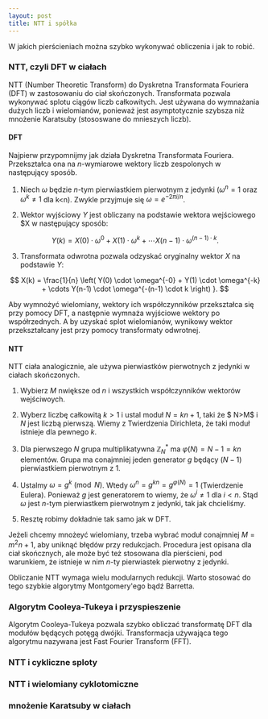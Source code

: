 ```yaml
---
layout: post
title: NTT i spółka
---
```


W jakich pierścieniach można szybko wykonywać obliczenia i jak to robić.


### NTT, czyli DFT w ciałach

NTT (Number Theoretic Transform) do Dyskretna Transformata Fouriera (DFT) w zastosowaniu do ciał skończonych.
Transformata pozwala wykonywać splotu ciągów liczb całkowitych. Jest używana do wymnażania dużych liczb
i wielomianów, ponieważ jest asymptotycznie szybsza niż mnożenie Karatsuby (stososwane do mnieszych liczb).

#### DFT

Najpierw przypomnijmy jak działa Dyskretna Transformata Fouriera. Przekształca ona na $n$-wymiarowe wektory liczb
zespolonych w następujący sposób.

1. Niech $\omega$ będzie $n$-tym pierwiastkiem pierwotnym z jedynki ($\omega^n=1$ oraz $\omega^k \neq 1$ dla k<n).
  Zwykle przyjmuje się $\omega = e^{-2\pi i/n}$.

2. Wektor wyjściowy $Y$ jest obliczany na podstawie wektora wejściowego $X w następujący sposób:

$$ Y(k) = X(0) \cdot \omega^{0} + X(1) \cdot \omega^{k} + \cdots X(n-1) \cdot \omega^{(n-1) \cdot k}. $$

3. Transformata odwrotna pozwala odzyskać oryginalny wektor $X$ na podstawie $Y$:

$$ X(k) = \frac{1}{n} \left( Y(0) \cdot \omega^{-0} + Y(1) \cdot \omega^{-k} + \cdots Y(n-1) \cdot \omega^{-(n-1) \cdot k \right) }. $$

Aby wymnożyć wielomiany, wektory ich współczynników przekształca się przy pomocy DFT, a następnie wymnaża wyjściowe wektory po
współrzednych. A by uzyskać splot wielomianów, wynikowy wektor przekształcany jest przy pomocy transformaty odwrotnej.

#### NTT

NTT ciała analogicznie, ale używa pierwiastków pierwotnych z jedynki w ciałach skończonych.

1. Wybierz $M$ nwiększe od $n$ i wszystkich współczynników wektorów wejściwoych.

2. Wyberz liczbę całkowitą $k>1$ i ustal moduł $N = kn+1$, taki że $ N>M$ i $N$ jest liczbą pierwszą. Wiemy z Twierdzenia
Dirichleta, że taki moduł istnieje dla pewnego $k$.

3. Dla pierwszego $N$ grupa multiplikatywna $\mathbb{Z}_N^*$ ma $\varphi(N)=N-1=kn$ elementów. Grupa ma conajmniej jeden
generator $g$ będący $(N-1)$ pierwiastkiem pierwotnym z 1.

4. Ustalmy $\omega = g^k \pmod{N}$. Wtedy $\omega^n = g^{kn} = g^{\varphi(N)} = 1$ (Twierdzenie Eulera). Ponieważ $g$ jest generatorem
to wiemy, że $\omega^i \neq 1$ dla $i<n$. Stąd $\omega$ jest $n$-tym pierwiastkem pierwotnym z jedynki, tak jak chcieliśmy.

5. Resztę robimy dokładnie tak samo jak w DFT.

Jeżeli chcemy mnożeyć wielomiany, trzeba wybrać moduł conajmniej $M=m^2n+1$, aby uniknąć błędów przy redukcjach.
Procedura jest opisana dla ciał skończnych, ale może być też stosowana dla pierścieni, pod warunkiem, że istnieje w nim
$n$-ty pierwiastek pierwotny z jedynki.

Obliczanie NTT wymaga wielu modularnych redukcji. Warto stosować do tego szybkie algorytmy Montgomery'ego bądź Barretta.

### Algorytm Cooleya-Tukeya i przyspieszenie

Algorytm Cooleya-Tukeya pozwala szybko obliczać transformatę DFT dla modułów będących potęgą dwójki. Transformacja używająca
tego algorytmu nazywana jest Fast Fourier Transform (FFT).

### NTT i cykliczne sploty

### NTT i wielomiany cyklotomiczne

### mnożenie Karatsuby w ciałach
